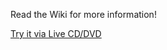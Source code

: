 Read the Wiki for more information!

[Try it via Live CD/DVD](http://www.entropy-linux.com/public/snapshots/)
